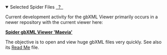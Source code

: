 <details open >

<summary>Selected Spider Files
<a id=sfmHelp class=helpItem href="JavaScript:MNU.setPopupShowHide(sfmHelp,SFM.currentStatus);" >&nbsp; ? &nbsp;</a>
</summary>


Current development activity for the gbXML Viewer primarily occurs in a newer repository with the current viewer here:

<b><a href="https://www.ladybug.tools/spider-gbxml-tools/spider-gbxml-viewer/index.html" target="_blank">Spider gbXML Viewer 'Maevia'</a></b>

The objective is to open and view huge gbXML files very quickly. See also its <a href="https://www.ladybug.tools/spider-gbxml-tools/" target="_blank">Read Me</a> file.

<!--
For further background see <a href="https://www.ladybug.tools/spider" target="_blank">Ladybug Tools / Spider</a>.
Other scripts of interest include <a href="https://www.ladybug.tools/spider/gbxml-sample-files/" target="_blank">Spider gbXML Viewer Basic</a>.</p>

-->

</details>